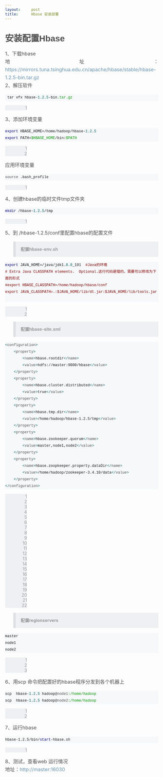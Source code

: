 ```yaml
---
layout:     post
title:      Hbase 安装部署
---
```

<div id="article_content" class="article_content clearfix csdn-tracking-statistics" data-pid="blog" data-mod="popu_307" data-dsm="post">
								            <link rel="stylesheet" href="https://csdnimg.cn/release/phoenix/template/css/ck_htmledit_views-f76675cdea.css">
						<div class="htmledit_views" id="content_views">
                
<h1 id="二安装配置hbase" style="font-family:'PingFang SC', 'Microsoft YaHei', SimHei, Arial, SimSun;color:rgb(79,79,79);font-size:28px;line-height:36px;">
安装配置Hbase</h1>
<p style="font-size:16px;color:rgb(79,79,79);line-height:26px;text-align:justify;">
1、下载hbase <br>
地址：<a href="https://mirrors.tuna.tsinghua.edu.cn/apache/hbase/stable/hbase-1.2.5-bin.tar.gz" rel="nofollow" style="color:rgb(103,149,181);text-decoration:none;">https://mirrors.tuna.tsinghua.edu.cn/apache/hbase/stable/hbase-1.2.5-bin.tar.gz</a> <br>
2、解压软件</p>
<pre class="prettyprint" style="border:none;font-family:Consolas, Inconsolata, Courier, monospace;font-size:14px;line-height:22px;background-color:rgb(246,248,250);"><code class="hljs avrasm has-numbering" style="display:block;font-family:Consolas, Inconsolata, Courier, monospace;line-height:22px;"> tar vfx hbase-<span class="hljs-number" style="color:rgb(0,102,102);">1.2</span><span class="hljs-number" style="color:rgb(0,102,102);">.5</span>-bin<span class="hljs-preprocessor" style="color:rgb(0,153,0);">.tar</span><span class="hljs-preprocessor" style="color:rgb(0,153,0);">.gz</span> </code></pre><ul class="pre-numbering" style="list-style:none;width:48px;background-color:rgb(238,240,244);text-align:right;"><li style="list-style:none;color:rgb(153,153,153);">1</li></ul><p style="font-size:16px;color:rgb(79,79,79);line-height:26px;text-align:justify;">
3、添加环境变量</p>
<pre class="prettyprint" style="border:none;font-family:Consolas, Inconsolata, Courier, monospace;font-size:14px;line-height:22px;background-color:rgb(246,248,250);"><code class="hljs bash has-numbering" style="display:block;font-family:Consolas, Inconsolata, Courier, monospace;line-height:22px;"><span class="hljs-keyword" style="color:rgb(0,0,136);">export</span> HBASE_HOME=/home/hadoop/hbase-<span class="hljs-number" style="color:rgb(0,102,102);">1.2</span>.<span class="hljs-number" style="color:rgb(0,102,102);">5</span>
<span class="hljs-keyword" style="color:rgb(0,0,136);">export</span> PATH=<span class="hljs-variable" style="color:rgb(0,153,0);">$HBASE_HOME</span>/bin:<span class="hljs-variable" style="color:rgb(0,153,0);">$PATH</span></code></pre><ul class="pre-numbering" style="list-style:none;width:48px;background-color:rgb(238,240,244);text-align:right;"><li style="list-style:none;color:rgb(153,153,153);">1</li><li style="list-style:none;color:rgb(153,153,153);">2</li></ul><p style="font-size:16px;color:rgb(79,79,79);line-height:26px;text-align:justify;">
应用环境变量</p>
<pre class="prettyprint" style="border:none;font-family:Consolas, Inconsolata, Courier, monospace;font-size:14px;line-height:22px;background-color:rgb(246,248,250);"><code class="hljs bash has-numbering" style="display:block;font-family:Consolas, Inconsolata, Courier, monospace;line-height:22px;"><span class="hljs-built_in" style="color:rgb(79,79,79);">source</span> .bash_profile</code></pre><ul class="pre-numbering" style="list-style:none;width:48px;background-color:rgb(238,240,244);text-align:right;"><li style="list-style:none;color:rgb(153,153,153);">1</li></ul><p style="font-size:16px;color:rgb(79,79,79);line-height:26px;text-align:justify;">
4、创建hbase的临时文件tmp文件夹</p>
<pre class="prettyprint" style="border:none;font-family:Consolas, Inconsolata, Courier, monospace;font-size:14px;line-height:22px;background-color:rgb(246,248,250);"><code class="hljs perl has-numbering" style="display:block;font-family:Consolas, Inconsolata, Courier, monospace;line-height:22px;"><span class="hljs-keyword" style="color:rgb(0,0,136);">mkdir</span> /hbase-<span class="hljs-number" style="color:rgb(0,102,102);">1.2</span>.<span class="hljs-number" style="color:rgb(0,102,102);">5</span>/tmp</code></pre><ul class="pre-numbering" style="list-style:none;width:48px;background-color:rgb(238,240,244);text-align:right;"><li style="list-style:none;color:rgb(153,153,153);">1</li></ul><p style="font-size:16px;color:rgb(79,79,79);line-height:26px;text-align:justify;">
5、到 /hbase-1.2.5/conf里配置hbase的配置文件</p>
<blockquote style="border-left:8px solid rgb(221,223,228);background:rgb(238,240,244);overflow:auto;color:rgb(69,69,69);font-size:16px;">
<p style="font-size:14px;color:rgb(153,153,153);line-height:22px;text-align:justify;">
<span style="font-weight:700;">配置hbase-env.sh</span></p>
</blockquote>
<pre class="prettyprint" style="border:none;font-family:Consolas, Inconsolata, Courier, monospace;font-size:14px;line-height:22px;background-color:rgb(246,248,250);"><code class="hljs bash has-numbering" style="display:block;font-family:Consolas, Inconsolata, Courier, monospace;line-height:22px;"><span class="hljs-keyword" style="color:rgb(0,0,136);">export</span> JAVA_HOME=/java/jdk1.<span class="hljs-number" style="color:rgb(0,102,102);">8.0</span>_101  <span class="hljs-comment" style="color:rgb(136,0,0);">#Java的环境</span><span style="color:rgb(136,0,0);">       </span></code><code class="hljs bash has-numbering" style="display:block;font-family:Consolas, Inconsolata, Courier, monospace;line-height:22px;"><span class="hljs-comment" style="color:rgb(136,0,0);"># Extra Java CLASSPATH elements.  Optional.这行代码是错的，需要可以修改为下面的形式
#export HBASE_CLASSPATH=/home/hadoop/hbase/conf
export JAVA_CLASSPATH=.:$JAVA_HOME/lib/dt.jar:$JAVA_HOME/lib/tools.jar                                          </span></code><code class="hljs bash has-numbering" style="display:block;font-family:Consolas, Inconsolata, Courier, monospace;line-height:22px;"><span class="hljs-comment" style="color:rgb(136,0,0);">
</span></code></pre><ul class="pre-numbering" style="list-style:none;width:48px;background-color:rgb(238,240,244);text-align:right;"><li style="list-style:none;color:rgb(153,153,153);">1</li><li style="list-style:none;color:rgb(153,153,153);">2</li></ul><blockquote style="border-left:8px solid rgb(221,223,228);background:rgb(238,240,244);overflow:auto;color:rgb(69,69,69);font-size:16px;">
<p style="font-size:14px;color:rgb(153,153,153);line-height:22px;text-align:justify;">
<span style="font-weight:700;">配置hbase-site.xml</span></p>
</blockquote>
<pre class="prettyprint" style="border:none;font-family:Consolas, Inconsolata, Courier, monospace;font-size:14px;line-height:22px;background-color:rgb(246,248,250);"><code class="hljs xml has-numbering" style="display:block;font-family:Consolas, Inconsolata, Courier, monospace;line-height:22px;"><span class="hljs-tag" style="color:rgb(0,102,102);">&lt;<span class="hljs-title" style="color:rgb(79,79,79);">configuration</span>&gt;</span>
    <span class="hljs-tag" style="color:rgb(0,102,102);">&lt;<span class="hljs-title" style="color:rgb(79,79,79);">property</span>&gt;</span>
        <span class="hljs-tag" style="color:rgb(0,102,102);">&lt;<span class="hljs-title" style="color:rgb(79,79,79);">name</span>&gt;</span>hbase.rootdir<span class="hljs-tag" style="color:rgb(0,102,102);">&lt;/<span class="hljs-title" style="color:rgb(79,79,79);">name</span>&gt;</span>
        <span class="hljs-tag" style="color:rgb(0,102,102);">&lt;<span class="hljs-title" style="color:rgb(79,79,79);">value</span>&gt;</span>hdfs://master:9000/hbase<span class="hljs-tag" style="color:rgb(0,102,102);">&lt;/<span class="hljs-title" style="color:rgb(79,79,79);">value</span>&gt;</span>
    <span class="hljs-tag" style="color:rgb(0,102,102);">&lt;/<span class="hljs-title" style="color:rgb(79,79,79);">property</span>&gt;</span>
    <span class="hljs-tag" style="color:rgb(0,102,102);">&lt;<span class="hljs-title" style="color:rgb(79,79,79);">property</span>&gt;</span>
        <span class="hljs-tag" style="color:rgb(0,102,102);">&lt;<span class="hljs-title" style="color:rgb(79,79,79);">name</span>&gt;</span>hbase.cluster.distributed<span class="hljs-tag" style="color:rgb(0,102,102);">&lt;/<span class="hljs-title" style="color:rgb(79,79,79);">name</span>&gt;</span>
        <span class="hljs-tag" style="color:rgb(0,102,102);">&lt;<span class="hljs-title" style="color:rgb(79,79,79);">value</span>&gt;</span>true<span class="hljs-tag" style="color:rgb(0,102,102);">&lt;/<span class="hljs-title" style="color:rgb(79,79,79);">value</span>&gt;</span>
    <span class="hljs-tag" style="color:rgb(0,102,102);">&lt;/<span class="hljs-title" style="color:rgb(79,79,79);">property</span>&gt;</span>
    <span class="hljs-tag" style="color:rgb(0,102,102);">&lt;<span class="hljs-title" style="color:rgb(79,79,79);">property</span>&gt;</span>
        <span class="hljs-tag" style="color:rgb(0,102,102);">&lt;<span class="hljs-title" style="color:rgb(79,79,79);">name</span>&gt;</span>hbase.tmp.dir<span class="hljs-tag" style="color:rgb(0,102,102);">&lt;/<span class="hljs-title" style="color:rgb(79,79,79);">name</span>&gt;</span>
        <span class="hljs-tag" style="color:rgb(0,102,102);">&lt;<span class="hljs-title" style="color:rgb(79,79,79);">value</span>&gt;</span>/home/hadoop/hbase-1.2.5/tmp<span class="hljs-tag" style="color:rgb(0,102,102);">&lt;/<span class="hljs-title" style="color:rgb(79,79,79);">value</span>&gt;</span>
    <span class="hljs-tag" style="color:rgb(0,102,102);">&lt;/<span class="hljs-title" style="color:rgb(79,79,79);">property</span>&gt;</span>
    <span class="hljs-tag" style="color:rgb(0,102,102);">&lt;<span class="hljs-title" style="color:rgb(79,79,79);">property</span>&gt;</span>
        <span class="hljs-tag" style="color:rgb(0,102,102);">&lt;<span class="hljs-title" style="color:rgb(79,79,79);">name</span>&gt;</span>hbase.zookeeper.quorum<span class="hljs-tag" style="color:rgb(0,102,102);">&lt;/<span class="hljs-title" style="color:rgb(79,79,79);">name</span>&gt;</span>
        <span class="hljs-tag" style="color:rgb(0,102,102);">&lt;<span class="hljs-title" style="color:rgb(79,79,79);">value</span>&gt;</span>master,node1,node2<span class="hljs-tag" style="color:rgb(0,102,102);">&lt;/<span class="hljs-title" style="color:rgb(79,79,79);">value</span>&gt;</span>
    <span class="hljs-tag" style="color:rgb(0,102,102);">&lt;/<span class="hljs-title" style="color:rgb(79,79,79);">property</span>&gt;</span>
    <span class="hljs-tag" style="color:rgb(0,102,102);">&lt;<span class="hljs-title" style="color:rgb(79,79,79);">property</span>&gt;</span>
        <span class="hljs-tag" style="color:rgb(0,102,102);">&lt;<span class="hljs-title" style="color:rgb(79,79,79);">name</span>&gt;</span>hbase.zoopkeeper.property.dataDir<span class="hljs-tag" style="color:rgb(0,102,102);">&lt;/<span class="hljs-title" style="color:rgb(79,79,79);">name</span>&gt;</span>
        <span class="hljs-tag" style="color:rgb(0,102,102);">&lt;<span class="hljs-title" style="color:rgb(79,79,79);">value</span>&gt;</span>/home/hadoop/zookeeper-3.4.10/data<span class="hljs-tag" style="color:rgb(0,102,102);">&lt;/<span class="hljs-title" style="color:rgb(79,79,79);">value</span>&gt;</span>
    <span class="hljs-tag" style="color:rgb(0,102,102);">&lt;/<span class="hljs-title" style="color:rgb(79,79,79);">property</span>&gt;</span>
<span class="hljs-tag" style="color:rgb(0,102,102);">&lt;/<span class="hljs-title" style="color:rgb(79,79,79);">configuration</span>&gt;</span></code></pre><ul class="pre-numbering" style="list-style:none;width:48px;background-color:rgb(238,240,244);text-align:right;"><li style="list-style:none;color:rgb(153,153,153);">1</li><li style="list-style:none;color:rgb(153,153,153);">2</li><li style="list-style:none;color:rgb(153,153,153);">3</li><li style="list-style:none;color:rgb(153,153,153);">4</li><li style="list-style:none;color:rgb(153,153,153);">5</li><li style="list-style:none;color:rgb(153,153,153);">6</li><li style="list-style:none;color:rgb(153,153,153);">7</li><li style="list-style:none;color:rgb(153,153,153);">8</li><li style="list-style:none;color:rgb(153,153,153);">9</li><li style="list-style:none;color:rgb(153,153,153);">10</li><li style="list-style:none;color:rgb(153,153,153);">11</li><li style="list-style:none;color:rgb(153,153,153);">12</li><li style="list-style:none;color:rgb(153,153,153);">13</li><li style="list-style:none;color:rgb(153,153,153);">14</li><li style="list-style:none;color:rgb(153,153,153);">15</li><li style="list-style:none;color:rgb(153,153,153);">16</li><li style="list-style:none;color:rgb(153,153,153);">17</li><li style="list-style:none;color:rgb(153,153,153);">18</li><li style="list-style:none;color:rgb(153,153,153);">19</li><li style="list-style:none;color:rgb(153,153,153);">20</li><li style="list-style:none;color:rgb(153,153,153);">21</li><li style="list-style:none;color:rgb(153,153,153);">22</li></ul><blockquote style="border-left:8px solid rgb(221,223,228);background:rgb(238,240,244);overflow:auto;color:rgb(69,69,69);font-size:16px;">
<p style="font-size:14px;color:rgb(153,153,153);line-height:22px;text-align:justify;">
<span style="font-weight:700;">配置regionservers</span></p>
</blockquote>
<pre class="prettyprint" style="border:none;font-family:Consolas, Inconsolata, Courier, monospace;font-size:14px;line-height:22px;background-color:rgb(246,248,250);"><code class="hljs has-numbering" style="display:block;font-family:Consolas, Inconsolata, Courier, monospace;line-height:22px;">master
node1
node2</code></pre><ul class="pre-numbering" style="list-style:none;width:48px;background-color:rgb(238,240,244);text-align:right;"><li style="list-style:none;color:rgb(153,153,153);">1</li><li style="list-style:none;color:rgb(153,153,153);">2</li><li style="list-style:none;color:rgb(153,153,153);">3</li></ul><p style="font-size:16px;color:rgb(79,79,79);line-height:26px;text-align:justify;">
6、用scp 命令把配置好的hbase程序分发到各个机器上</p>
<pre class="prettyprint" style="border:none;font-family:Consolas, Inconsolata, Courier, monospace;font-size:14px;line-height:22px;background-color:rgb(246,248,250);"><code class="hljs ruby has-numbering" style="display:block;font-family:Consolas, Inconsolata, Courier, monospace;line-height:22px;">scp  hbase-<span class="hljs-number" style="color:rgb(0,102,102);">1.2</span>.<span class="hljs-number" style="color:rgb(0,102,102);">5</span> hadoop<span class="hljs-variable" style="color:rgb(79,79,79);">@node1</span><span class="hljs-symbol" style="color:rgb(0,153,0);">:/home/hadoop</span>
scp  hbase-<span class="hljs-number" style="color:rgb(0,102,102);">1.2</span>.<span class="hljs-number" style="color:rgb(0,102,102);">5</span> hadoop<span class="hljs-variable" style="color:rgb(79,79,79);">@node2</span><span class="hljs-symbol" style="color:rgb(0,153,0);">:/home/hadoop</span></code></pre><ul class="pre-numbering" style="list-style:none;width:48px;background-color:rgb(238,240,244);text-align:right;"><li style="list-style:none;color:rgb(153,153,153);">1</li><li style="list-style:none;color:rgb(153,153,153);">2</li></ul><p style="font-size:16px;color:rgb(79,79,79);line-height:26px;text-align:justify;">
7、运行hbase</p>
<pre class="prettyprint" style="border:none;font-family:Consolas, Inconsolata, Courier, monospace;font-size:14px;line-height:22px;background-color:rgb(246,248,250);"><code class="hljs sql has-numbering" style="display:block;font-family:Consolas, Inconsolata, Courier, monospace;line-height:22px;">hbase-1.2.5/bin/<span class="hljs-operator"><span class="hljs-keyword" style="color:rgb(0,0,136);">start</span>-hbase.sh </span></code></pre><ul class="pre-numbering" style="list-style:none;width:48px;background-color:rgb(238,240,244);text-align:right;"><li style="list-style:none;color:rgb(153,153,153);">1</li></ul><p style="font-size:16px;color:rgb(79,79,79);line-height:26px;text-align:justify;">
8、测试，查看web 运行情况 <br>
地址：<a href="http://master:16030/" rel="nofollow" style="color:rgb(103,149,181);text-decoration:none;">http://master:16030</a></p>
            </div>
                </div>